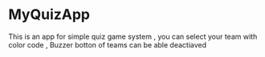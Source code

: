 # MyQuizApp

This is an app for simple quiz game system
, you can select your team with color code
, Buzzer botton of teams can be able deactiaved
